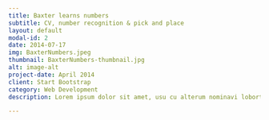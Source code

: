 ```yaml
---
title: Baxter learns numbers
subtitle: CV, number recognition & pick and place
layout: default
modal-id: 2
date: 2014-07-17
img: BaxterNumbers.jpeg
thumbnail: BaxterNumbers-thumbnail.jpg
alt: image-alt
project-date: April 2014
client: Start Bootstrap
category: Web Development
description: Lorem ipsum dolor sit amet, usu cu alterum nominavi lobortis. At duo novum diceret. Tantas apeirian vix et, usu sanctus postulant inciderint ut, populo diceret necessitatibus in vim. Cu eum dicam feugiat noluisse.

---
```


